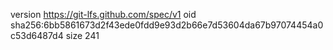 version https://git-lfs.github.com/spec/v1
oid sha256:6bb5861673d2f43ede0fdd9e93d2b66e7d53604da67b97074454a0c53d6487d4
size 241
